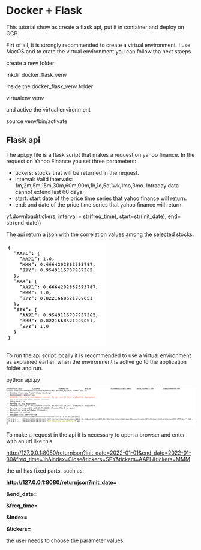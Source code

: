 # Docker + Flask

This tutorial show as create a flask api, put it in container and deploy on GCP.

Firt of all, it is strongly recommended to create a virtual environment. I use MacOS and to crate the virtual environment you can follow tha next staeps 

create a new folder

mkdir docker_flask_venv

inside the docker_flask_venv folder

virtualenv venv

and active the virtual environment 

source venv/bin/activate

## Flask api
The api.py file is a flask script that makes a request on yahoo finance. In the request on Yahoo Finance you set three parameters:

* tickers: stocks that will be returned in the request.
* interval: Valid intervals: 1m,2m,5m,15m,30m,60m,90m,1h,1d,5d,1wk,1mo,3mo. Intraday data cannot extend last 60 days.
* start: start date of the price time series that yahoo finance will return.
* end: and date of the price time series that yahoo finance will return.

yf.download(tickers, interval = str(freq_time), start=str(init_date), end= str(end_date)) 

The api return a json with the correlation values among the selected stocks.

![image](/images/docker_flask_json.png)

To run the api script locally it is recommended to use a virtual environment as explained earlier. when the environment is active go to the application folder and run.

python api.py

![image](/images/terminal1.png)

To make a request in the api it is necessary to open a browser and enter with an url like this

http://127.0.0.1:8080/returnjson?init_date=2022-01-01&end_date=2022-01-30&freq_time=1h&index=Close&tickers=SPY&tickers=AAPL&tickers=MMM

the url has fixed parts, such as:

**http://127.0.0.1:8080/returnjson?init_date=**

**&end_date=**

**&freq_time=**

**&index=**

**&tickers=**

the user needs to choose the parameter values.

